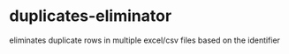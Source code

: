 # duplicates-eliminator
eliminates duplicate rows in multiple excel/csv files based on the identifier
